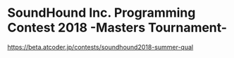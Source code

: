 # SoundHound Inc. Programming Contest 2018 -Masters Tournament-

https://beta.atcoder.jp/contests/soundhound2018-summer-qual
